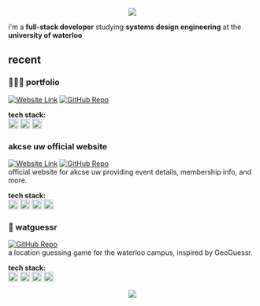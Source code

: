 <p align="center">
  <img src="https://capsule-render.vercel.app/api?type=waving&color=gradient&text=hello!&height=100&section=header"/>
</p>

i'm a **full-stack developer** studying **systems design engineering** at the **university of waterloo**

## recent
### 👩🏻‍💻 portfolio
[![Website Link](https://img.shields.io/badge/Website-sooyeunleanne.github.io-white)](https://sooyeunleanne.github.io)
[![GitHub Repo](https://img.shields.io/badge/Repo-black?logo=github)](https://github.com/sooyeunleanne/sooyeunleanne.github.io)  

**tech stack:**  
<span>
  <img src="https://cdn.jsdelivr.net/gh/devicons/devicon/icons/angular/angular-original.svg" height="20px" title="Angular (TypeScript)" />
  <img src="https://cdn.jsdelivr.net/gh/devicons/devicon/icons/nodejs/nodejs-original.svg" height="20px" title="Node.js" />
  <img src="https://cdn.jsdelivr.net/gh/devicons/devicon/icons/figma/figma-original.svg" height="20px" title="Figma" />
</span>

### akcse uw official website
[![Website Link](https://img.shields.io/badge/Website-akcseuw.ca-white)](https://akcseuw.ca)
[![GitHub Repo](https://img.shields.io/badge/Repo-black?logo=github)](https://github.com/akcseuw/akcse-uw-official-website)  
official website for akcse uw providing event details, membership info, and more.  

**tech stack:**  
<span>
  <img src="https://cdn.jsdelivr.net/gh/devicons/devicon/icons/react/react-original.svg" height="20px" title="React" />
  <img src="https://cdn.jsdelivr.net/gh/devicons/devicon/icons/express/express-original.svg" height="20px" title="Express" />
  <img src="https://cdn.jsdelivr.net/gh/devicons/devicon/icons/mongodb/mongodb-original.svg" height="20px" title="MongoDB" />
  <img src="https://cdn.jsdelivr.net/gh/devicons/devicon/icons/nodejs/nodejs-original.svg" height="20px" title="Node.js" />
</span>

### 📍 watguessr
[![GitHub Repo](https://img.shields.io/badge/Repo-black?logo=github)](https://github.com/rachelqrwei/watguessr)  
a location guessing game for the waterloo campus, inspired by GeoGuessr.

**tech stack:**  
<span>
  <img src="https://cdn.jsdelivr.net/gh/devicons/devicon/icons/vuejs/vuejs-original.svg" height="20px" title="Vue.js" />
  <img src="https://cdn.jsdelivr.net/gh/devicons/devicon/icons/spring/spring-original.svg" height="20px" title="Spring Boot" />
  <img src="https://cdn.jsdelivr.net/gh/devicons/devicon/icons/nodejs/nodejs-original.svg" height="20px" title="Node.js" />
  <img src="https://cdn.jsdelivr.net/gh/devicons/devicon/icons/postgresql/postgresql-original.svg" height="20px" title="PostgreSQL" />
</span>

<p align="center">
  <img src="https://capsule-render.vercel.app/api?type=waving&color=gradient&height=100&section=footer"/>
</p>
